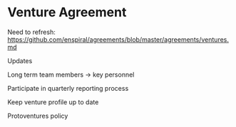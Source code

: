 # Venture Agreement

Need to refresh: https://github.com/enspiral/agreements/blob/master/agreements/ventures.md

Updates

Long term team members -> key personnel

Participate in quarterly reporting process

Keep venture profile up to date

Protoventures policy